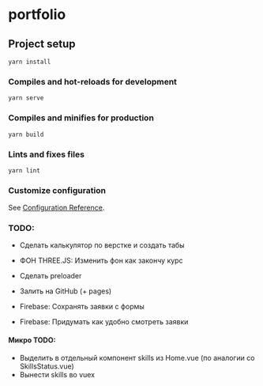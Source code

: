 # portfolio

## Project setup
```
yarn install
```

### Compiles and hot-reloads for development
```
yarn serve
```

### Compiles and minifies for production
```
yarn build
```

### Lints and fixes files
```
yarn lint
```

### Customize configuration
See [Configuration Reference](https://cli.vuejs.org/config/).

### TODO:
- Сделать калькулятор по верстке и создать табы
- ФОН THREE.JS: Изменить фон как закончу курс
- Сделать preloader
- Залить на GitHub (+ pages)

- Firebase: Сохранять заявки с формы
- Firebase: Придумать как удобно смотреть заявки

#### Микро TODO:
- Выделить в отдельный компонент skills из Home.vue (по аналогии со SkillsStatus.vue)
- Вынести skills во vuex

